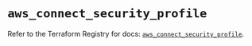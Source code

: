 # `aws_connect_security_profile`

Refer to the Terraform Registry for docs: [`aws_connect_security_profile`](https://registry.terraform.io/providers/hashicorp/aws/5.37.0/docs/resources/connect_security_profile).
